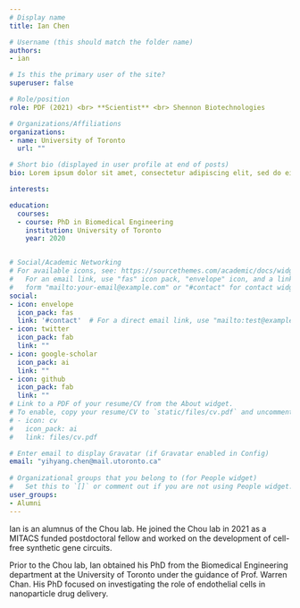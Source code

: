 ```yaml
---
# Display name
title: Ian Chen

# Username (this should match the folder name)
authors:
- ian

# Is this the primary user of the site?
superuser: false

# Role/position
role: PDF (2021) <br> **Scientist** <br> Shennon Biotechnologies

# Organizations/Affiliations
organizations:
- name: University of Toronto
  url: ""

# Short bio (displayed in user profile at end of posts)
bio: Lorem ipsum dolor sit amet, consectetur adipiscing elit, sed do eiusmod tempor incididunt

interests:

education:
  courses:
  - course: PhD in Biomedical Engineering
    institution: University of Toronto
    year: 2020


# Social/Academic Networking
# For available icons, see: https://sourcethemes.com/academic/docs/widgets/#icons
#   For an email link, use "fas" icon pack, "envelope" icon, and a link in the
#   form "mailto:your-email@example.com" or "#contact" for contact widget.
social:
- icon: envelope
  icon_pack: fas
  link: '#contact'  # For a direct email link, use "mailto:test@example.org".
- icon: twitter
  icon_pack: fab
  link: ""
- icon: google-scholar
  icon_pack: ai
  link: ""
- icon: github
  icon_pack: fab
  link: ""
# Link to a PDF of your resume/CV from the About widget.
# To enable, copy your resume/CV to `static/files/cv.pdf` and uncomment the lines below.  
# - icon: cv
#   icon_pack: ai
#   link: files/cv.pdf

# Enter email to display Gravatar (if Gravatar enabled in Config)
email: "yihyang.chen@mail.utoronto.ca"
  
# Organizational groups that you belong to (for People widget)
#   Set this to `[]` or comment out if you are not using People widget.  
user_groups:
- Alumni
---
```



Ian is an alumnus of the Chou lab. He joined the Chou lab in 2021 as a MITACS funded postdoctoral fellow and worked on the development of cell-free synthetic gene circuits. 

Prior to the Chou lab, Ian obtained his PhD from the Biomedical Engineering department at the University of Toronto under the guidance of Prof. Warren Chan. His PhD focused on investigating the role of endothelial cells in nanoparticle drug delivery. 